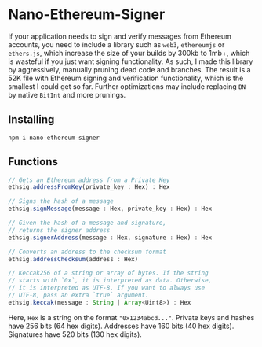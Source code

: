 Nano-Ethereum-Signer
====================

If your application needs to sign and verify messages from
Ethereum accounts, you need to include a library such as
`web3`, `ethereumjs` or `ethers.js`, which increase the size
of your builds by 300kb to 1mb+, which is wasteful if you
just want signing functionality. As such, I made this
library by aggressively, manually pruning dead code and
branches. The result is a 52K file with Ethereum signing and
verification functionality, which is the smallest I could
get so far. Further optimizations may include replacing `BN`
by native `BitInt` and more prunings.

Installing
----------

```
npm i nano-ethereum-signer
```

Functions
---------

```javascript
// Gets an Ethereum address from a Private Key
ethsig.addressFromKey(private_key : Hex) : Hex

// Signs the hash of a message
ethsig.signMessage(message : Hex, private_key : Hex) : Hex

// Given the hash of a message and signature,
// returns the signer address
ethsig.signerAddress(message : Hex, signature : Hex) : Hex

// Converts an address to the checksum format
ethsig.addressChecksum(address : Hex)

// Keccak256 of a string or array of bytes. If the string
// starts with `0x`, it is interpreted as data. Otherwise,
// it is interpreted as UTF-8. If you want to always use
// UTF-8, pass an extra `true` argument. 
ethsig.keccak(message : String | Array<Uint8>) : Hex
```

Here, `Hex` is a string on the format `"0x1234abcd..."`.
Private keys and hashes have 256 bits (64 hex digits).
Addresses have 160 bits (40 hex digits). Signatures have 520
bits (130 hex digits).
